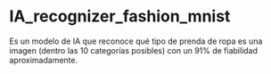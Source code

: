 # IA_recognizer_fashion_mnist
Es un modelo de IA que reconoce qué tipo de prenda de ropa es una imagen (dentro las 10 categorías posibles) con un 91% de fiabilidad aproximadamente. 
